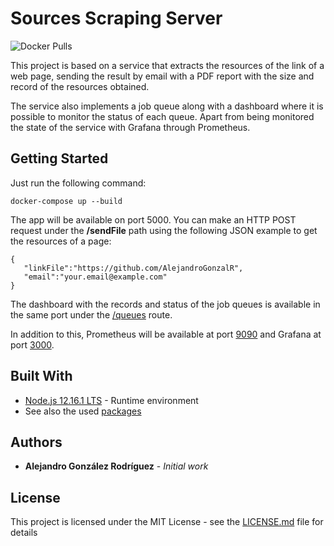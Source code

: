 # Sources Scraping Server 

![Docker Pulls](https://img.shields.io/docker/pulls/alejandrogonzalr/node-kubernetes)

This project is based on a service that extracts the resources of the link of a web page, sending the result by email with a PDF report with the size and record of the resources obtained.

The service also implements a job queue along with a dashboard where it is possible to monitor the status of each queue. Apart from being monitored the state of the service with Grafana through Prometheus.

## Getting Started

Just run the following command:

```
docker-compose up --build
```

The app will be available on port 5000. You can make an HTTP POST request under the **/sendFile** path using the following JSON example to get the resources of a page:

```
{
   "linkFile":"https://github.com/AlejandroGonzalR",
   "email":"your.email@example.com"
}
```

The dashboard with the records and status of the job queues is available in the same port under the [/queues](http://localhost:5000/queues) route.

In addition to this, Prometheus will be available at port [9090](http://localhost:9090) and Grafana at port [3000](http://localhost:3000/).

## Built With

* [Node.js 12.16.1 LTS](https://nodejs.org/en/) - Runtime environment
* See also the used [packages](https://github.com/AlejandroGonzalR/berkeley-algorithm/blob/master/package.json)

## Authors

* **Alejandro González Rodríguez** - *Initial work*

## License

This project is licensed under the MIT License - see the [LICENSE.md](LICENSE.md) file for details
